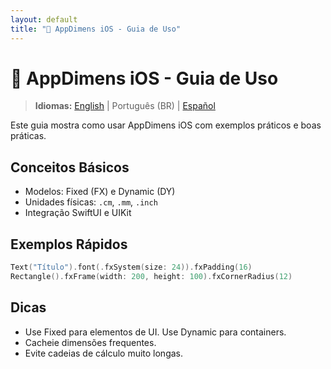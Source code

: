 ```yaml
---
layout: default
title: "🚀 AppDimens iOS - Guia de Uso"
---
```


# 🚀 AppDimens iOS - Guia de Uso

> **Idiomas:** [English](../../../iOS/USAGE_GUIDE.md) | Português (BR) | [Español](../../es/iOS/USAGE_GUIDE.md)

Este guia mostra como usar AppDimens iOS com exemplos práticos e boas práticas.

## Conceitos Básicos
- Modelos: Fixed (FX) e Dynamic (DY)
- Unidades físicas: `.cm`, `.mm`, `.inch`
- Integração SwiftUI e UIKit

## Exemplos Rápidos
```swift
Text("Título").font(.fxSystem(size: 24)).fxPadding(16)
Rectangle().fxFrame(width: 200, height: 100).fxCornerRadius(12)
```

## Dicas
- Use Fixed para elementos de UI. Use Dynamic para containers.
- Cacheie dimensões frequentes.
- Evite cadeias de cálculo muito longas.
